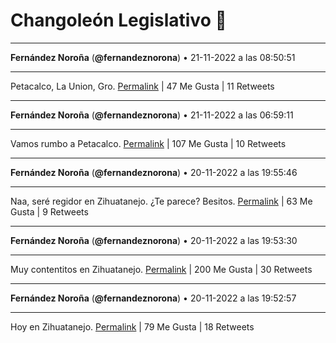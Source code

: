 # Changoleón Legislativo 🙈
*****
**Fernández Noroña** (**@fernandeznorona**) • 21-11-2022 a las 08:50:51
*****
Petacalco, La Union, Gro.
[Permalink](https://twitter.com/fernandeznorona/status/1594735099827949568) | 47 Me Gusta | 11 Retweets
*****
**Fernández Noroña** (**@fernandeznorona**) • 21-11-2022 a las 06:59:11
*****
Vamos rumbo a Petacalco.
[Permalink](https://twitter.com/fernandeznorona/status/1594707001233346560) | 107 Me Gusta | 10 Retweets
*****
**Fernández Noroña** (**@fernandeznorona**) • 20-11-2022 a las 19:55:46
*****
Naa, seré regidor en Zihuatanejo. ¿Te parece? Besitos.
[Permalink](https://twitter.com/fernandeznorona/status/1594540043796086784) | 63 Me Gusta | 9 Retweets
*****
**Fernández Noroña** (**@fernandeznorona**) • 20-11-2022 a las 19:53:30
*****
Muy contentitos en Zihuatanejo.
[Permalink](https://twitter.com/fernandeznorona/status/1594539474125406210) | 200 Me Gusta | 30 Retweets
*****
**Fernández Noroña** (**@fernandeznorona**) • 20-11-2022 a las 19:52:57
*****
Hoy en Zihuatanejo.
[Permalink](https://twitter.com/fernandeznorona/status/1594539337139494912) | 79 Me Gusta | 18 Retweets